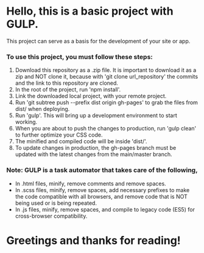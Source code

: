# Hello, this is a basic project with GULP.

This project can serve as a basis for the development of your site or app.

### To use this project, you must follow these steps:

1. Download this repository as a .zip file. It is important to download it as a zip and NOT clone it, because with 'git clone url_repository' the commits and the link to this repository are cloned.
2. In the root of the project, run 'npm install'.
3. Link the downloaded local project, with your remote project.
4. Run 'git subtree push --prefix dist origin gh-pages' to grab the files from dist/ when deploying.
5. Run 'gulp'. This will bring up a development environment to start working.
6. When you are about to push the changes to production, run 'gulp clean' to further optimize your CSS code.
7. The minified and compiled code will be inside 'dist/'.
8. To update changes in production, the gh-pages branch must be updated with the latest changes from the main/master branch.

### Note: GULP is a task automator that takes care of the following,

- In .html files, minify, remove comments and remove spaces.
- In .scss files, minify, remove spaces, add necessary prefixes to make the code compatible with all browsers, and remove code that is NOT being used or is being repeated.
- In .js files, minify, remove spaces, and compile to legacy code (ES5) for cross-browser compatibility.

# Greetings and thanks for reading!
